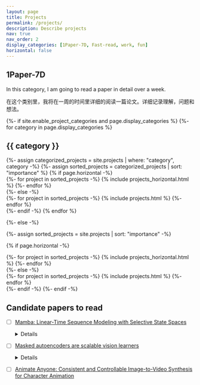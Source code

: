 ```yaml
---
layout: page
title: Projects
permalink: /projects/
description: Describe projects
nav: true
nav_order: 2
display_categories: [1Paper-7D, Fast-read, work, fun]
horizontal: false
---
```


## 1Paper-7D
In this category, I am going to read a paper in detail over a week. 

在这个类别里，我将在一周的时间里详细的阅读一篇论文。详细记录理解，问题和想法。

<!-- pages/projects.md -->
<div class="projects">
{%- if site.enable_project_categories and page.display_categories %}
  <!-- Display categorized projects -->
  {%- for category in page.display_categories %}
  <h2 class="category">{{ category }}</h2>
  {%- assign categorized_projects = site.projects | where: "category", category -%}
  {%- assign sorted_projects = categorized_projects | sort: "importance" %}
  <!-- Generate cards for each project -->
  {% if page.horizontal -%}
  <div class="container">
    <div class="row row-cols-2">
    {%- for project in sorted_projects -%}
      {% include projects_horizontal.html %}
    {%- endfor %}
    </div>
  </div>
  {%- else -%}
  <div class="grid">
    {%- for project in sorted_projects -%}
      {% include projects.html %}
    {%- endfor %}
  </div>
  {%- endif -%}
  {% endfor %}

{%- else -%}
<!-- Display projects without categories -->
  {%- assign sorted_projects = site.projects | sort: "importance" -%}
  <!-- Generate cards for each project -->
  {% if page.horizontal -%}
  <div class="container">
    <div class="row row-cols-2">
    {%- for project in sorted_projects -%}
      {% include projects_horizontal.html %}
    {%- endfor %}
    </div>
  </div>
  {%- else -%}
  <div class="grid">
    {%- for project in sorted_projects -%}
      {% include projects.html %}
    {%- endfor %}
  </div>
  {%- endif -%}
{%- endif -%}
</div>

## Candidate papers to read
- [ ] [Mamba: Linear-Time Sequence Modeling with Selective State Spaces](https://arxiv.org/abs/2312.00752)
      <details>
        <summary>Details</summary>
        **Authors**: Albert Gu, Tri Dao <br>
        **Date**: 1 Dec 2023 <br>
        **#Citations**: 0  <br>
        <code>
          @article{gu2023mamba,
            title={Mamba: Linear-Time Sequence Modeling with Selective State Spaces},
            author={Gu, Albert and Dao, Tri},
            journal={arXiv preprint arXiv:2312.00752},
            year={2023}
          }
        </code><br>
        **Details**: Foundation models, now powering most of the exciting applications in deep learning, are almost universally based on the Transformer architecture and its core attention module. Many subquadratic-time architectures such as linear attention, gated convolution and recurrent models, and structured state space models (SSMs) have been developed to address Transformers' computational inefficiency on long sequences, but they have not performed as well as attention on important modalities such as language. We identify that a key weakness of such models is their inability to perform content-based reasoning, and make several improvements. First, simply letting the SSM parameters be functions of the input addresses their weakness with discrete modalities, allowing the model to selectively propagate or forget information along the sequence length dimension depending on the current token. Second, even though this change prevents the use of efficient convolutions, we design a hardware-aware parallel algorithm in recurrent mode. We integrate these selective SSMs into a simplified end-to-end neural network architecture without attention or even MLP blocks (Mamba). Mamba enjoys fast inference (5× higher throughput than Transformers) and linear scaling in sequence length, and its performance improves on real data up to million-length sequences. As a general sequence model backbone, Mamba achieves state-of-the-art performance across several modalities such as language, audio, and genomics. On language modeling, our Mamba-3B model outperforms Transformers of the same size and matches Transformers twice its size, both in pretraining and downstream evaluation. 
      </details>

- [ ] [Masked autoencoders are scalable vision learners](https://arxiv.org/abs/2111.06377)
      <details>
        <summary>Details</summary>
        **Authors**: Kaiming He, Xinlei Chen, Saining Xie, Yanghao Li, Piotr Dollár, Ross Girshick <br>
        **Date**: 11 Nov 2021 <br>
        **#Citations**: 3719  <br>
        <code>
          @inproceedings{he2022masked,
            title={Masked autoencoders are scalable vision learners},
            author={He, Kaiming and Chen, Xinlei and Xie, Saining and Li, Yanghao and Doll{\'a}r, Piotr and Girshick, Ross},
            booktitle={Proceedings of the IEEE/CVF conference on computer vision and pattern recognition},
            pages={16000--16009},
            year={2022}
          }
        </code><br>
        **Details**: This paper shows that masked autoencoders (MAE) are scalable self-supervised learners for computer vision. Our MAE approach is simple: we mask random patches of the input image and reconstruct the missing pixels. It is based on two core designs. First, we develop an asymmetric encoder-decoder architecture, with an encoder that operates only on the visible subset of patches (without mask tokens), along with a lightweight decoder that reconstructs the original image from the latent representation and mask tokens. Second, we find that masking a high proportion of the input image, e.g., 75%, yields a nontrivial and meaningful self-supervisory task. Coupling these two designs enables us to train large models efficiently and effectively: we accelerate training (by 3x or more) and improve accuracy. Our scalable approach allows for learning high-capacity models that generalize well: e.g., a vanilla ViT-Huge model achieves the best accuracy (87.8%) among methods that use only ImageNet-1K data. Transfer performance in downstream tasks outperforms supervised pre-training and shows promising scaling behavior. 
      </details>

- [ ] [Animate Anyone: Consistent and Controllable Image-to-Video Synthesis for Character Animation](https://arxiv.org/abs/2311.17117)
      




